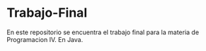 # Trabajo-Final
 En este repositorio se encuentra el trabajo final para la materia de Programacion IV. En Java.
